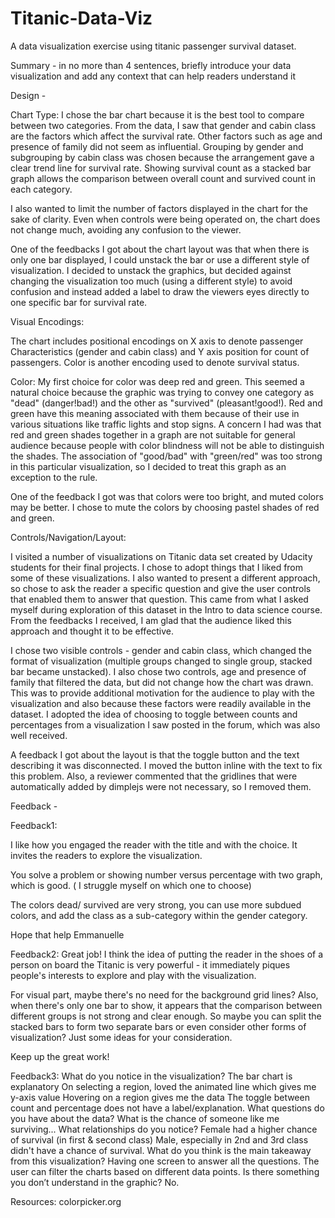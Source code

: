 # Titanic-Data-Viz
A data visualization exercise using titanic passenger survival dataset.

Summary -
in no more than 4 sentences,
briefly introduce your data visualization and
add any context that can help readers understand it

Design -

Chart Type:
I chose the bar chart because it is the best tool to compare between
two categories. From the data, I saw that gender and cabin class are the factors
which affect the survival rate. Other factors such as age and presence of
family did not seem as influential. Grouping by gender and subgrouping by cabin
class was chosen because the arrangement gave a clear trend line for survival rate.
Showing survival count as a stacked bar graph allows the comparison between overall
count and survived count in each category.

I also wanted to limit the number of
factors displayed in the chart for the sake of clarity. Even when controls were
being operated on, the chart does not change much, avoiding any confusion to the
viewer.

One of the feedbacks I got about the chart layout was that when there is only one
bar displayed, I could unstack the bar or use a different style of visualization.
I decided to unstack the graphics, but decided against changing the visualization
too much (using a different style) to avoid confusion and instead
added a label to draw the viewers eyes directly to one specific bar for survival rate.

Visual Encodings:

The chart includes positional encodings on X axis to denote passenger Characteristics
(gender and cabin class) and Y axis position for count of passengers. Color is
another encoding used to denote survival status.

Color:
My first choice for color was deep red and green. This seemed a natural choice because
the graphic was trying to convey one category as "dead" (danger!bad!) and the other
as "survived" (pleasant!good!). Red and green have this meaning associated with
them because of their use in various situations like traffic lights and stop signs.
A concern I had was that red and green shades together in a graph are not
suitable for general audience because people with color blindness will not be
able to distinguish the shades. The association of "good/bad" with "green/red"
was too strong in this particular visualization, so I decided to treat this graph
as an exception to the rule.

One of the feedback I got was that colors were too bright, and muted colors may be better.
I chose to mute the colors by choosing pastel shades of red and green.

Controls/Navigation/Layout:

I visited a number of visualizations on Titanic data set created by Udacity students
for their final projects. I chose to adopt things that I liked from some of these
visualizations. I also wanted to present a different approach, so chose to ask
the reader a specific question and give the user controls that enabled them
to answer that question. This came from what I asked myself during exploration
of this dataset in the Intro to data science course. From the feedbacks I received,
I am glad that the audience liked this approach and thought it to be effective.

I chose two visible controls - gender and cabin class, which changed the format
of visualization (multiple groups changed to single group, stacked bar became
unstacked). I also chose two controls, age and presence of family that
filtered the data, but did not change how the chart was drawn. This was to
provide additional motivation for the audience to play with the visualization
and also because these factors were readily available in the dataset. I adopted the idea
of choosing to toggle between counts and percentages from a visualization I
saw posted in the forum, which was also well received.

A feedback I got about the layout is that the toggle button and the text
describing it was disconnected. I moved the button inline with the text to fix this
problem. Also, a reviewer commented that the gridlines that were automatically
added by dimplejs were not necessary, so I removed them.

Feedback -

Feedback1:

I like how you engaged the reader with the title and with the choice.
It invites the readers to explore the visualization.

You solve a problem or showing number versus percentage with two graph,
which is good. ( I struggle myself on which one to choose)

The colors dead/ survived are very strong, you can use more subdued colors,
and add the class as a sub-category within the gender category.

Hope that help
Emmanuelle

Feedback2:
Great job! I think the idea of putting the reader in the shoes of a person
on board the Titanic is very powerful - it immediately piques people's
interests to explore and play with the visualization.

For visual part, maybe there's no need for the background grid lines?
Also, when there's only one bar to show, it appears that the comparison
between different groups is not strong and clear enough.
So maybe you can split the stacked bars to form two separate bars
or even consider other forms of visualization?
Just some ideas for your consideration.

Keep up the great work!

Feedback3:
What do you notice in the visualization?
  The bar chart is explanatory
  On selecting a region, loved the animated line which gives me y-axis value
  Hovering on a region gives me the data
  The toggle between count and percentage does not have a label/explanation.
What questions do you have about the data?
  What is the chance of someone like me surviving...
What relationships do you notice?
  Female had a higher chance of survival (in first & second class)
  Male, especially in 2nd and 3rd class didn't have a chance of survival.
What do you think is the main takeaway from this visualization?
  Having one screen to answer all the questions.
  The user can filter the charts based on different data points.
Is there something you don’t understand in the graphic?
  No.

Resources:
colorpicker.org
